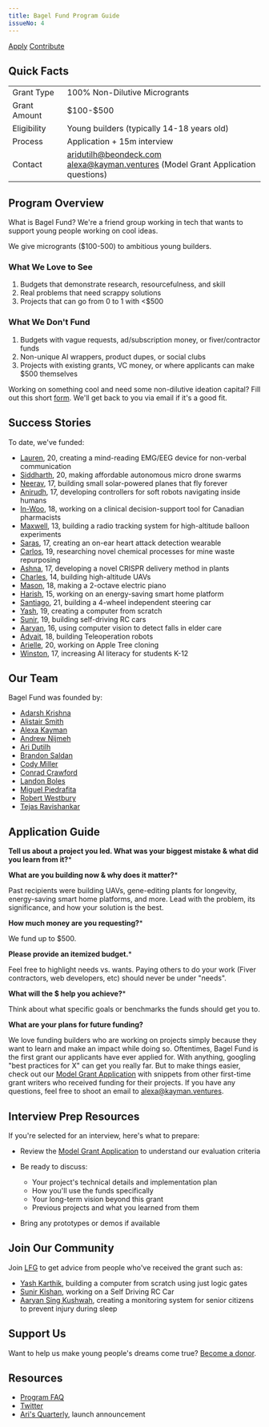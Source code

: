 ```yaml
---
title: Bagel Fund Program Guide
issueNo: 4
---
```


[Apply](https://bagel.fund/) [Contribute](https://vgiqbvp4fct.typeform.com/to/yD5aKJZ8)

## Quick Facts

| | |
|---|---|
| Grant Type | 100% Non-Dilutive Microgrants |
| Grant Amount | \$100-\$500 |
| Eligibility | Young builders (typically 14-18 years old) |
| Process | Application + 15m interview |
| Contact | [aridutilh@beondeck.com](mailto:aridutilh@beondeck.com)<br/>[alexa@kayman.ventures](mailto:alexa@kayman.ventures) (Model Grant Application questions) |

## Program Overview

What is Bagel Fund? We're a friend group working in tech that wants to support young people working on cool ideas.

We give microgrants ($100-500) to ambitious young builders.

### What We Love to See

1. Budgets that demonstrate research, resourcefulness, and skill
2. Real problems that need scrappy solutions
3. Projects that can go from 0 to 1 with <$500

### What We Don't Fund

1. Budgets with vague requests, ad/subscription money, or fiver/contractor funds
2. Non-unique AI wrappers, product dupes, or social clubs
3. Projects with existing grants, VC money, or where applicants can make $500 themselves

Working on something cool and need some non-dilutive ideation capital? Fill out this short [form](https://airtable.com/apppHgxMD5RiaGBXT/pagbMa5Y4OIVsL3nM/form). We'll get back to you via email if it's a good fit.

##  Success Stories

To date, we've funded:

- [Lauren](https://x.com/laurenap_), 20, creating a mind-reading EMG/EEG device for non-verbal communication
- [Siddharth](https://x.com/Sid_899), 20, making affordable autonomous micro drone swarms
- [Neerav](https://github.com/badPotato1007/), 17, building small solar-powered planes that fly forever
- [Anirudh](https://www.linkedin.com/in/anirudh-mazumder/), 17, developing controllers for soft robots navigating inside humans
- [In-Woo](https://www.linkedin.com/in/in-woopark/), 18, working on a clinical decision-support tool for Canadian pharmacists
- [Maxwell](https://github.com/maxsrobotics), 13, building a radio tracking system for high-altitude balloon experiments
- [Saras](https://www.linkedin.com/in/saras-agrawal-6397381b7/), 17, creating an on-ear heart attack detection wearable
- [Carlos](https://www.linkedin.com/in/carlos-jarqu%C3%ADn-8566691b4/), 19, researching novel chemical processes for mine waste repurposing
- [Ashna](https://ashnanirula.com/), 17, developing a novel CRISPR delivery method in plants
- [Charles](https://cnicholson.vercel.app/), 14, building high-altitude UAVs
- [Mason](https://www.linkedin.com/in/mason-graves-unr), 18, making a 2-octave electric piano
- [Harish](https://x.com/habril27), 15, working on an energy-saving smart home platform
- [Santiago](https://x.com/Santiagds1/status/1813017243891953938), 21, building a 4-wheel independent steering car
- [Yash](https://x.com/_yashkarthik/status/1811211108151398759), 19, creating a computer from scratch
- [Sunir](https://x.com/SunirKM/status/1807638738509636045), 19, building self-driving RC cars
- [Aaryan](https://x.com/aaryankushwahh/status/1797636787290177693), 16, using computer vision to detect falls in elder care
- [Advait](https://twitter.com/adv8p), 18, building Teleoperation robots
- [Arielle](https://x.com/ariellelok/status/1795874524237332913), 20, working on Apple Tree cloning
- [Winston](https://twitter.com/WinstonIsk), 17, increasing AI literacy for students K-12

##  Our Team

Bagel Fund was founded by:

- [Adarsh Krishna](https://twitter.com/nebulatgs)
- [Alistair Smith](https://twitter.com/alistaiir)
- [Alexa Kayman](https://twitter.com/alexakayman)
- [Andrew Nijmeh](https://twitter.com/nijmehvm)
- [Ari Dutilh](https://twitter.com/aridutilh)
- [Brandon Saldan](https://twitter.com/brandonsaldan)
- [Cody Miller](https://twitter.com/devlooskie)
- [Conrad Crawford](https://twitter.com/notcnrad)
- [Landon Boles](https://twitter.com/landon_xyz)
- [Miguel Piedrafita](https://twitter.com/m1guelpf)
- [Robert Westbury](https://twitter.com/roberttwestbury)
- [Tejas Ravishankar](https://twitter.com/suptejas)

##  Application Guide

**Tell us about a project you led. What was your biggest mistake & what did you learn from it?**\*

**What are you building now & why does it matter?**\*

Past recipients were building UAVs, gene-editing plants for longevity, energy-saving smart home platforms, and more. Lead with the problem, its significance, and how your solution is the best.

**How much money are you requesting?**\*

We fund up to $500.

**Please provide an itemized budget.**\*

Feel free to highlight needs vs. wants. Paying others to do your work (Fiver contractors, web developers, etc) should never be under "needs".

**What will the $ help you achieve?**\*

Think about what specific goals or benchmarks the funds should get you to.

**What are your plans for future funding?**

We love funding builders who are working on projects simply because they want to learn and make an impact while doing so. Oftentimes, Bagel Fund is the first grant our applicants have ever applied for. With anything, googling "best practices for X" can get you really far. But to make things easier, check out our [Model Grant Application](https://ak-columbia.notion.site/Bagel-Fund-Model-Grant-Application-10e0cfd9eaa3809cb220ef06b4d4ca17) with snippets from other first-time grant writers who received funding for their projects. If you have any questions, feel free to shoot an email to [alexa@kayman.ventures](mailto:alexa@kayman.ventures).

##  Interview Prep Resources

If you're selected for an interview, here's what to prepare:

- Review the [Model Grant Application](https://ak-columbia.notion.site/Bagel-Fund-Model-Grant-Application-10e0cfd9eaa3809cb220ef06b4d4ca17) to understand our evaluation criteria
- Be ready to discuss:

  - Your project's technical details and implementation plan
  - How you'll use the funds specifically
  - Your long-term vision beyond this grant
  - Previous projects and what you learned from them
- Bring any prototypes or demos if available

## Join Our Community

Join [LFG](https://airtable.com/appHaOk5VRk50CpcF/pagLXf1OzDFSnyykG/form) to get advice from people who've received the grant such as:

- [Yash Karthik](https://www.linkedin.com/in/yashkarthik/), building a computer from scratch using just logic gates
- [Sunir Kishan](https://www.linkedin.com/in/sunir-kishan-manandhar-5297b8237/), working on a Self Driving RC Car
- [Aaryan Sing Kushwah](https://www.linkedin.com/in/aaryan-kushwah/), creating a monitoring system for senior citizens to prevent injury during sleep

## Support Us

Want to help us make young people's dreams come true? [Become a donor](https://airtable.com/apppHgxMD5RiaGBXT/shr3eKopUMyv76BCP).

## Resources

- [Program FAQ](https://bagel.fund/)
- [Twitter](https://x.com/bagelfund)
- [Ari's Quarterly](https://dutilh.substack.com/i/146374328/new-project), launch announcement